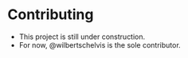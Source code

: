 # Contributing

- This project is still under construction.
- For now, @wilbertschelvis is the sole contributor.
